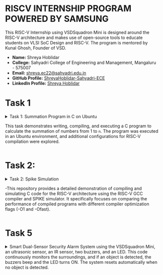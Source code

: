 # RISCV INTERNSHIP PROGRAM POWERED BY SAMSUNG 
This RISC-V Internship using VSDSquadron Mini is designed around the RISC-V architecture and makes use of open-source tools to educate students on VLSI SoC Design and RISC-V. The program is mentored by Kunal Ghosh, Founder of VSD.


- **Name:** Shreya Hoblidar 
- **College:** Sahyadri College of Engineering and Management, Mangaluru - 575007  
- **Email:** [shreya.ec22@sahyadri.edu.in](mailto:shreya.ec22@sahyadri.edu.in)  
- **GitHub Profile:** [ShreyaHoblidar-Sahyadri-ECE](https://github.com/ShreyaHoblidar-Sahyadri-ECE)  
- **LinkedIn Profile:** [Shreya Hoblidar](https://www.linkedin.com/in/shreyahoblidar/)

# Task 1
<details>
<summary> Task 1: Summation Program in C on Ubuntu

This task demonstrates writing, compiling, and executing a C program to calculate the summation of numbers from 1 to `n`. The program was executed in an Ubuntu environment, and additional configurations for RISC-V compilation were explored.

</summary>
---

## Steps Performed

### 1. **Installing Text Editor (`leafpad`)**
- Attempted to open a file using the `leafpad` text editor.
- The command `leafpad` was not found, so it was installed using:
  ```bash
  sudo apt install leafpad

![Installing Text Editor](https://github.com/ShreyaHoblidar-Sahyadri-ECE/ShreyaHoblidar/blob/6d8a613923f4dcdb28f42944381870f95b76b432/Task1/task%201.png)

### 2. **Write the C program***
```bash
  leafpad sum1ton.c
```
![C Program code](https://github.com/ShreyaHoblidar-Sahyadri-ECE/ShreyaHoblidar/blob/e49b71ae766534af43542706462726dfcff2fac5/Task1/task11.png)

### 3.Compile and run the program:
```bash
gcc sum1ton.c
./a.out
```
### 4.Cross-compile for RISC-V:
-Install riscv64-unknown-elf-gcc.
-Use the following command to compile:
```bash
 riscv64-unknown-elf-gcc -O1 -mabi=lp64 -march=rv64i -o sum1ton.o sum1ton.c
```
-Verify the object file:
```bash
ls -ltr sum1ton.o
```
![Screenshot 3](https://github.com/ShreyaHoblidar-Sahyadri-ECE/ShreyaHoblidar/blob/c575a7a47de52a4622779829d5055f15e6648b63/Task1/task01.png)
![Screenshot 4](https://github.com/ShreyaHoblidar-Sahyadri-ECE/ShreyaHoblidar/blob/95288b8154562f58a43bc94a63d45badede232e8/Task1/task111.png)
![Screenshot 5](https://github.com/ShreyaHoblidar-Sahyadri-ECE/ShreyaHoblidar/blob/7c449bece1095d4c13b83986f9fcd41a5d74fda1/Task1/task1111.png)
</details>

# Task 2:
<details>
  <summary> Task 2: Spike Simulation

-This repository provides a detailed demonstration of compiling and simulating C code for the RISC-V architecture using the RISC-V GCC compiler and SPIKE simulator. It specifically focuses on comparing the performance of compiled programs with different compiler optimization flags (-O1 and -Ofast).
</summary>

### Objective
- Understand how to compile a simple C program for the RISC-V architecture.
- Use RISC-V GCC to compile the program with different optimization levels (-O1 and -Ofast).
- Analyze the performance of the program using the SPIKE simulator.
- Compare the assembly output and program execution flow with different optimization levels.

###  Compile Using RISC-V GCC
- The C program is compiled using the riscv64-unknown-elf-gcc compiler. The target architecture is rv64i (64-bit RISC-V) and the ABI is lp64.

- Compile with -O1 Optimization:
To compile with basic optimization (-O1), use the following command:
```bash
 riscv64-unknown-elf-gcc -O1 -mabi=lp64 -march=rv64i -o swift.o swift.c
```
### Disassemble Object File:
- To view the assembly code generated by the compiler, use the following command:
 ```bash
riscv64-unknown-elf-objdump -d swift.o
```
- We can also minimize the output for easier reading:
  ```bash
   riscv64-unknown-elf-objdump -d swift.o | less

![Screenshot 1](https://github.com/ShreyaHoblidar-Sahyadri-ECE/ShreyaHoblidar/blob/675ffc0eaa81ebd3ee3de85fb6412c27552b5dcf/Task2/1.jpg)

### Run SPIKE Simulation
- To simulate the compiled RISC-V program in non-debug mode, use the following command:
  ```bash
  spike pk swift.o
  
</details>

# Task 5
<details>
 <summary>  Smart Dual-Sensor Security Alarm System using the VSDSquadron Mini, an ultrasonic sensor, an IR sensor, two buzzers, and an LED. This code continuously monitors the surroundings, and if an object is detected, the buzzers beep and the LED turns ON. The system resets automatically when no object is detected.</summary>

 # Smart Dual-Sensor Security Alarm System

## Overview
This project is a Smart Dual-Sensor Security Alarm System that continuously monitors for intruders using both an ultrasonic sensor and an IR sensor. If any object is detected within a predefined range, the system will activate two buzzers as an alarm and turn on an LED as a visual warning. The system runs automatically without requiring any manual activation or push button.

### Key Features:
- Automated Intruder Detection: Uses both an ultrasonic sensor and an IR sensor to detect objects.
- Dual-Stage Alert System:
  If an object is detected by either sensor, the LED turns ON and both buzzers sound an alarm.
- Continuous Monitoring: The system runs 24/7 without needing manual activation.
- Versatile Applications: Can be used for home security, restricted area monitoring, or smart door alarms.
  
## Components Required
- *VSD Squadron Mini*
- *Ultrasonic Sensor* 
- LED* (to display the output)
- *Breadboard*
- *IR Sensor*
- *Jumper wires*
- *VS Code* (for software development)
- *PlatformIO* (multi-framework professional IDE)

## How It Works
- The system continuously monitors the surroundings.
- If the ultrasonic sensor detects an object within 20 cm, it triggers the alarm.
- If the IR sensor detects movement or an object, it also triggers the alarm.
- When an intruder is detected, both buzzers will beep repeatedly, and the LED will turn ON.
- The alarm stops when no object is detected by both sensors.

![Circuit diagram]() 

## Code
# Working of code
- Initial Setup:
Configures GPIO pins for LED, buzzers, ultrasonic sensor, and IR sensor.
The LED and buzzers are initially off.

-Continuous Monitoring:
The system constantly checks for objects using ultrasonic and IR sensors.
The ultrasonic sensor measures distance and returns the value in centimeters.
The IR sensor detects nearby objects (it outputs LOW when something is detected).
Alarm Activation:
If the distance is less than 20 cm or the IR sensor detects an object, the LED turns ON and both buzzers beep in a pattern.

-Alarm Deactivation:
If no object is detected, the LED and buzzers remain OFF.

## Program
``` bash
#include <ch32v00x.h>

void Delay_us(uint32_t us) {
    for (uint32_t i = 0; i < (us * 8); i++) {
        __NOP();
    }
}

void GPIO_Config(void) {
    RCC_APB2PeriphClockCmd(RCC_APB2Periph_GPIOA | RCC_APB2Periph_GPIOC, ENABLE);

    GPIO_InitTypeDef GPIO_InitStructure = {0};

    // Trig Pin (PA1) - Output
    GPIO_InitStructure.GPIO_Pin = GPIO_Pin_1;
    GPIO_InitStructure.GPIO_Mode = GPIO_Mode_Out_PP;
    GPIO_InitStructure.GPIO_Speed = GPIO_Speed_50MHz;
    GPIO_Init(GPIOA, &GPIO_InitStructure);

    // Echo Pin (PA2) - Input
    GPIO_InitStructure.GPIO_Pin = GPIO_Pin_2;
    GPIO_InitStructure.GPIO_Mode = GPIO_Mode_IN_FLOATING;
    GPIO_Init(GPIOA, &GPIO_InitStructure);

    // LED (PC2) - Output
    GPIO_InitStructure.GPIO_Pin = GPIO_Pin_2;
    GPIO_InitStructure.GPIO_Mode = GPIO_Mode_Out_PP;
    GPIO_Init(GPIOC, &GPIO_InitStructure);
}

uint16_t MeasureDistance() {
    uint32_t time = 0;
    uint32_t timeout = 300000;

    // Send Trigger pulse (10µs)
    GPIO_WriteBit(GPIOA, GPIO_Pin_1, RESET);
    Delay_us(2);
    GPIO_WriteBit(GPIOA, GPIO_Pin_1, SET);
    Delay_us(10);
    GPIO_WriteBit(GPIOA, GPIO_Pin_1, RESET);

    // Wait for Echo HIGH
    while (GPIO_ReadInputDataBit(GPIOA, GPIO_Pin_2) == 0 && timeout--);
    if (timeout == 0) return 999; // Timeout: No object detected

    timeout = 300000;
    while (GPIO_ReadInputDataBit(GPIOA, GPIO_Pin_2) == 1 && timeout--) {
        time++;
    }
    if (timeout == 0) return 999; // Timeout: No object detected

    return (time / 58); // Convert to cm
}

int main(void) {
    SystemCoreClockUpdate();
    GPIO_Config();
    Delay_us(500);

    while (1) {
        uint16_t distance = MeasureDistance();

        if (distance < 10) {
            GPIO_WriteBit(GPIOC, GPIO_Pin_2, SET);  // LED ON
        } else {
            GPIO_WriteBit(GPIOC, GPIO_Pin_2, RESET); // LED OFF
        }

        Delay_us(100000);
    }
}
```
#Project Applications:
-  Smart Door Alarm – Detects if someone is near.
-  Obstacle Avoidance System – Used in robotics.
-  Blind Assistance Device – Alerts users when objects are close.

  </details>










